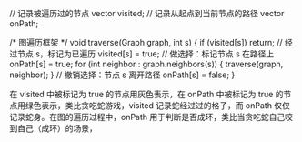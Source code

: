 
// 记录被遍历过的节点
vector<bool> visited;
// 记录从起点到当前节点的路径
vector<bool> onPath;

/* 图遍历框架 */
void traverse(Graph graph, int s) {
    if (visited[s]) return;
    // 经过节点 s，标记为已遍历
    visited[s] = true;
    // 做选择：标记节点 s 在路径上
    onPath[s] = true;
    for (int neighbor : graph.neighbors(s)) {
        traverse(graph, neighbor);
    }
    // 撤销选择：节点 s 离开路径
    onPath[s] = false;
}

在 visited 中被标记为 true 的节点用灰色表示，在 onPath 中被标记为 true 的节点用绿色表示，类比贪吃蛇游戏，visited 记录蛇经过过的格子，而 onPath 仅仅记录蛇身。在图的遍历过程中，onPath 用于判断是否成环，类比当贪吃蛇自己咬到自己（成环）的场景，